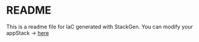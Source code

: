 # README
This is a readme file for IaC generated with StackGen.
You can modify your appStack -> [here](http://main.dev.stackgen.com/appstacks/5fda56b3-b7b8-419b-bae1-17cbb24ea433)
